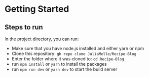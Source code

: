 # Getting Started
## Steps to run
In the project directory, you can run:
- Make sure that you have node.js installed and either yarn or npm
- Clone this repository: `gh repo clone JuliaMelle/Recipe-Blog`
- Enter the folder where it was cloned to: `cd Recipe-Blog`
- run `npm install` or `yarn` to install the packages
- run `npm run dev` or `yarn dev` to start the build server
